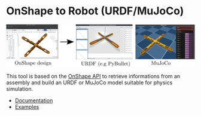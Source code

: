 # OnShape to Robot (URDF/MuJoCo)

<p align="center">
<img src="docs/source/_static/img/main.png" />
</p>

This tool is based on the [OnShape API](https://dev-portal.onshape.com/) to retrieve
informations from an assembly and build an URDF or MuJoCo model suitable for physics
simulation.

* [Documentation](https://onshape-to-robot.readthedocs.io/)
* [Examples](https://github.com/rhoban/onshape-to-robot-examples)